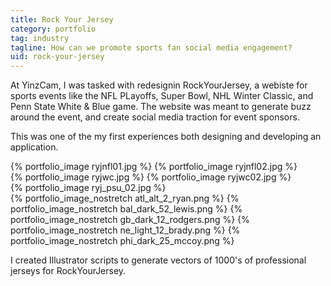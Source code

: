 ```yaml
---
title: Rock Your Jersey
category: portfolio
tag: industry
tagline: How can we promote sports fan social media engagement?
uid: rock-your-jersey
---
```


At YinzCam, I was tasked with redesignin RockYourJersey, a webiste for
sports events like the NFL PLayoffs, Super Bowl, NHL Winter Classic, and
Penn State White & Blue game. The website was meant to generate buzz
around the event, and create social media traction for event sponsors.

This was one of the my first experiences both designing and developing
an application.


<div class="img-carousel">
{% portfolio_image ryjnfl01.jpg %}
{% portfolio_image ryjnfl02.jpg %}
</div>
<div class="img-carousel">
{% portfolio_image ryjwc.jpg %}
{% portfolio_image ryjwc02.jpg %}
</div>
{% portfolio_image ryj_psu_02.jpg %}
<div class='img-box-5'>
    {% portfolio_image_nostretch atl_alt_2_ryan.png %}
    {% portfolio_image_nostretch bal_dark_52_lewis.png %}
    {% portfolio_image_nostretch gb_dark_12_rodgers.png %}
    {% portfolio_image_nostretch ne_light_12_brady.png %}
    {% portfolio_image_nostretch phi_dark_25_mccoy.png %}
</div>
<p class='img-caption'>
I created Illustrator scripts to generate vectors of 1000's of
professional jerseys for RockYourJersey.
</p>
